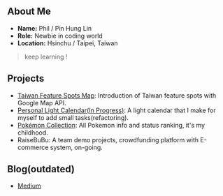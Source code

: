 ## About Me

* **Name:** Phil / Pin Hung Lin
* **Role:** Newbie in coding world
* **Location:** Hsinchu / Taipei, Taiwan

> keep learning ! 

## Projects

* [Taiwan Feature Spots Map](https://linooohon.github.io/googlemap/14_feature_spots.html): Introduction of Taiwan feature spots with Google Map API.
* [Personal Light Calendar(In Progress)](https://linooohon1997.azurewebsites.net/Calendar_App/Calender.html): A light calendar that I make for myself to add small tasks(refactoring).
* [Pokémon Collection](https://linooohon1997.azurewebsites.net/20210104_PokemonApp_Final/PokemonApp_Final.html): All Pokemon info and status ranking, it's my childhood.
* RaiseBuBu: A team demo projects, crowdfunding platform with E-commerce system, on-going.

## Blog(outdated)

* [Medium](https://linooohon.medium.com/)
